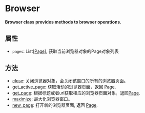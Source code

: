 # Browser

**Browser class provides methods to browser operations.**

## 属性 
- `pages`: List[[Page](./page/page.md)], 获取当前浏览器对象的Page对象列表

## 方法
- [close](./close.md): 关闭浏览器对象，会关闭该窗口的所有的浏览器页面。
- [get_active_page](./get_active_page.md): 获取活动的浏览器页面，返回 [Page](./page/page.md).  
- [get_page](./get_page.md): 根据标题或者url获取相应的浏览器页面对象，返回[Page](./page/page.md).  
- [maximize](./maximize.md): 最大化浏览器窗口。
- [new_page](./new_page.md): 打开新的浏览器页面, 返回 [Page](./page/page.md).  
